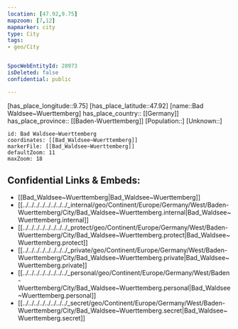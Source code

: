 ```yaml
---
location: [47.92,9.75] 
mapzoom: [7,12] 
mapmarker: city 
type: City
tags:
- geo/City


SpocWebEntityId: 28973
isDeleted: false
confidential: public

---
```

[has_place_longitude::9.75] 
[has_place_latitude::47.92] 
[name::Bad Waldsee~Wuerttemberg] 
has_place_country:: [[Germany]]  
has_place_province:: [[Baden-Wuerttemberg]] 
[Population::] 
[Unknown::] 


```leaflet
id: Bad Waldsee~Wuerttemberg
coordinates: [[Bad_Waldsee~Wuerttemberg]] 
markerFile: [[Bad_Waldsee~Wuerttemberg]] 
defaultZoom: 11 
maxZoom: 18
```


## Confidential Links & Embeds: 
- [[Bad_Waldsee~Wuerttemberg|Bad_Waldsee~Wuerttemberg]]  
- [[../../../../../../../../_internal/geo/Continent/Europe/Germany/West/Baden-Wuerttemberg/City/Bad_Waldsee~Wuerttemberg.internal|Bad_Waldsee~Wuerttemberg.internal]] 
- [[../../../../../../../../_protect/geo/Continent/Europe/Germany/West/Baden-Wuerttemberg/City/Bad_Waldsee~Wuerttemberg.protect|Bad_Waldsee~Wuerttemberg.protect]] 
- [[../../../../../../../../_private/geo/Continent/Europe/Germany/West/Baden-Wuerttemberg/City/Bad_Waldsee~Wuerttemberg.private|Bad_Waldsee~Wuerttemberg.private]] 
- [[../../../../../../../../_personal/geo/Continent/Europe/Germany/West/Baden-Wuerttemberg/City/Bad_Waldsee~Wuerttemberg.personal|Bad_Waldsee~Wuerttemberg.personal]] 
- [[../../../../../../../../_secret/geo/Continent/Europe/Germany/West/Baden-Wuerttemberg/City/Bad_Waldsee~Wuerttemberg.secret|Bad_Waldsee~Wuerttemberg.secret]] 
